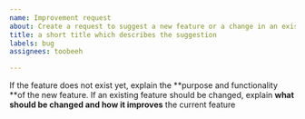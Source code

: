```yaml
---
name: Improvement request
about: Create a request to suggest a new feature or a change in an existing feature
title: a short title which describes the suggestion
labels: bug
assignees: toobeeh

---
```


If the feature does not exist yet, explain the **purpose and functionality **of the new feature.
If an existing feature should be changed, explain **what should be changed and how it improves** the current feature